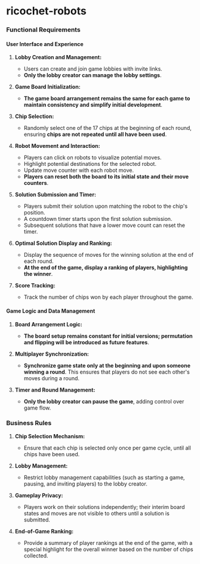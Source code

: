 # ricochet-robots

### Functional Requirements

#### User Interface and Experience

1. **Lobby Creation and Management:**

   - Users can create and join game lobbies with invite links.
   - **Only the lobby creator can manage the lobby settings**.

2. **Game Board Initialization:**

   - **The game board arrangement remains the same for each game to maintain consistency and simplify initial development**.

3. **Chip Selection:**

   - Randomly select one of the 17 chips at the beginning of each round, ensuring **chips are not repeated until all have been used**.

4. **Robot Movement and Interaction:**

   - Players can click on robots to visualize potential moves.
   - Highlight potential destinations for the selected robot.
   - Update move counter with each robot move.
   - **Players can reset both the board to its initial state and their move counters**.

5. **Solution Submission and Timer:**

   - Players submit their solution upon matching the robot to the chip's position.
   - A countdown timer starts upon the first solution submission.
   - Subsequent solutions that have a lower move count can reset the timer.

6. **Optimal Solution Display and Ranking:**

   - Display the sequence of moves for the winning solution at the end of each round.
   - **At the end of the game, display a ranking of players, highlighting the winner**.

7. **Score Tracking:**
   - Track the number of chips won by each player throughout the game.

#### Game Logic and Data Management

1. **Board Arrangement Logic:**

   - **The board setup remains constant for initial versions; permutation and flipping will be introduced as future features**.

2. **Multiplayer Synchronization:**

   - **Synchronize game state only at the beginning and upon someone winning a round**. This ensures that players do not see each other's moves during a round.

3. **Timer and Round Management:**
   - **Only the lobby creator can pause the game**, adding control over game flow.

### Business Rules

1. **Chip Selection Mechanism:**

   - Ensure that each chip is selected only once per game cycle, until all chips have been used.

2. **Lobby Management:**

   - Restrict lobby management capabilities (such as starting a game, pausing, and inviting players) to the lobby creator.

3. **Gameplay Privacy:**

   - Players work on their solutions independently; their interim board states and moves are not visible to others until a solution is submitted.

4. **End-of-Game Ranking:**
   - Provide a summary of player rankings at the end of the game, with a special highlight for the overall winner based on the number of chips collected.

